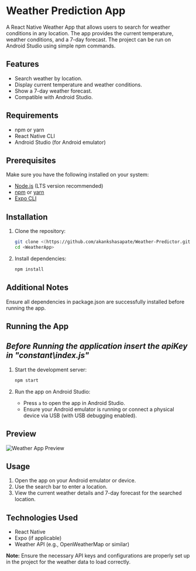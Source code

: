 # Weather Prediction App

A React Native Weather App that allows users to search for weather conditions in any location. The app provides the current temperature, weather conditions, and a 7-day forecast. The project can be run on Android Studio using simple npm commands.

## Features

- Search weather by location.
- Display current temperature and weather conditions.
- Show a 7-day weather forecast.
- Compatible with Android Studio.

## Requirements

- npm or yarn
- React Native CLI
- Android Studio (for Android emulator)


## Prerequisites
Make sure you have the following installed on your system:
- [Node.js](https://nodejs.org/) (LTS version recommended)
- [npm](https://www.npmjs.com/) or [yarn](https://yarnpkg.com/)
- [Expo CLI](https://docs.expo.dev/get-started/installation/)

## Installation

1. Clone the repository:
   ```bash
   git clone <(https://github.com/akankshasapate/Weather-Predictor.git)>
   cd <WeatherApp>
   ```

2. Install dependencies:
   ```bash
   npm install
   ```
## Additional Notes
Ensure all dependencies in package.json are successfully installed before running the app.


## Running the App
## *Before Running the application insert the apiKey in "constant\index.js"*
1. Start the development server:
   ```bash
   npm start
   ```

2. Run the app on Android Studio:
   - Press `a` to open the app in Android Studio.
   - Ensure your Android emulator is running or connect a physical device via USB (with USB debugging enabled).

## Preview
![Weather App Preview](https://github.com/akankshasapate/Weather-Predictor.git/blob/main/app.png)


## Usage

1. Open the app on your Android emulator or device.
2. Use the search bar to enter a location.
3. View the current weather details and 7-day forecast for the searched location.

## Technologies Used

- React Native
- Expo (if applicable)
- Weather API (e.g., OpenWeatherMap or similar)

**Note:** Ensure the necessary API keys and configurations are properly set up in the project for the weather data to load correctly.
